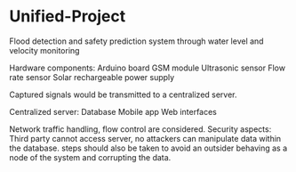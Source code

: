 # Unified-Project
Flood detection and safety prediction system through water level and velocity monitoring

Hardware components:
Arduino board
GSM module
Ultrasonic sensor
Flow rate sensor
Solar rechargeable power supply

Captured signals would be transmitted to a centralized server.

Centralized server:
Database
Mobile app
Web interfaces

Network traffic handling, flow control are considered.
Security aspects:
Third party cannot access server, no attackers can manipulate data within the database. steps should also be taken to avoid an outsider behaving as a node of the system and corrupting the data.
